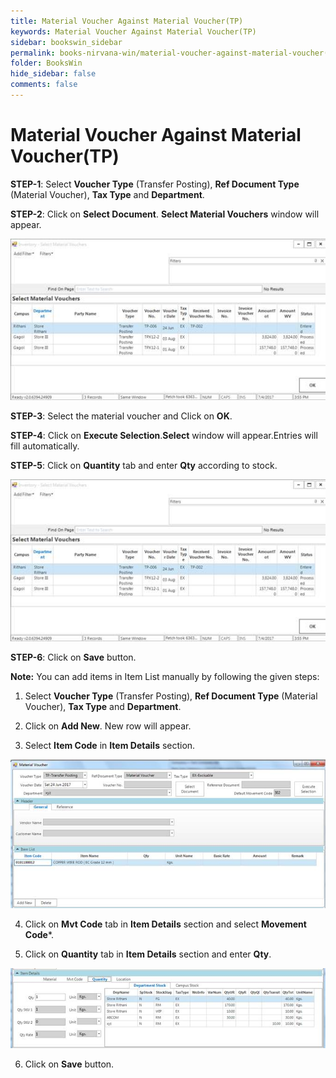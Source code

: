 ```yaml
---
title: Material Voucher Against Material Voucher(TP)
keywords: Material Voucher Against Material Voucher(TP)
sidebar: bookswin_sidebar
permalink: books-nirvana-win/material-voucher-against-material-voucher(tp).html
folder: BooksWin
hide_sidebar: false
comments: false
---
```


# Material Voucher Against Material Voucher(TP)



**STEP-1**: Select **Voucher Type** (Transfer Posting), **Ref Document Type** (Material Voucher), **Tax Type** and **Department**.

**STEP-2**: Click on **Select Document**. **Select Material Vouchers** window will appear.

![](/images/material-vouch-tp.jpg)

**STEP-3**: Select the material voucher and Click on **OK**.

**STEP-4**: Click on **Execute Selection**.**Select** window will appear.Entries will fill automatically.

**STEP-5**: Click on **Quantity** tab and enter **Qty** according to stock.

![](/images/image8_170.jpg)

**STEP-6**: Click on **Save** button.

**Note:** You can add items in Item List manually by following the given steps:

1. Select **Voucher Type** (Transfer Posting), **Ref Document Type** (Material Voucher), **Tax Type** and **Department**.

2. Click on **Add New**. New row will appear.

3. Select **Item Code** in **Item Details** section.

![](/images/image8_172.jpg)

4. Click on **Mvt Code** tab in **Item Details** section and select **Movement Code***.

5. Click on **Quantity** tab in **Item Details** section and enter **Qty**.

![](/images/image8_173.jpg)

6. Click on **Save** button.
